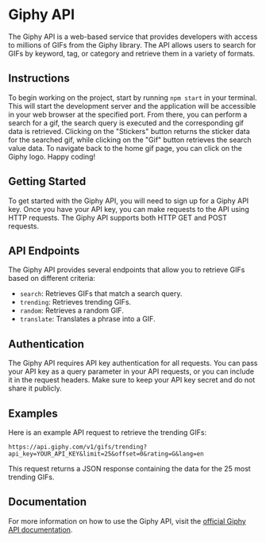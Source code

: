 # Giphy API

The Giphy API is a web-based service that provides developers with access to millions of GIFs from the Giphy library. The API allows users to search for GIFs by keyword, tag, or category and retrieve them in a variety of formats.

## Instructions

To begin working on the project, start by running `npm start` in your terminal. This will start the development server and the application will be accessible in your web browser at the specified port. From there, you can perform a search for a gif, the search query is executed and the corresponding gif data is retrieved. Clicking on the "Stickers" button returns the sticker data for the searched gif, while clicking on the "Gif" button retrieves the search value data. To navigate back to the home gif page, you can click on the Giphy logo. Happy coding!

## Getting Started

To get started with the Giphy API, you will need to sign up for a Giphy API key. Once you have your API key, you can make requests to the API using HTTP requests. The Giphy API supports both HTTP GET and POST requests.

## API Endpoints

The Giphy API provides several endpoints that allow you to retrieve GIFs based on different criteria:

+ `search`: Retrieves GIFs that match a search query.
+ `trending`: Retrieves trending GIFs.
+ `random`: Retrieves a random GIF.
+ `translate`: Translates a phrase into a GIF.

## Authentication

The Giphy API requires API key authentication for all requests. You can pass your API key as a query parameter in your API requests, or you can include it in the request headers. Make sure to keep your API key secret and do not share it publicly.

## Examples

Here is an example API request to retrieve the trending GIFs:

```
https://api.giphy.com/v1/gifs/trending?api_key=YOUR_API_KEY&limit=25&offset=0&rating=G&lang=en
```

This request returns a JSON response containing the data for the 25 most trending GIFs.

## Documentation
For more information on how to use the Giphy API, visit the [official Giphy API documentation](https://developers.giphy.com/docs/api/).
